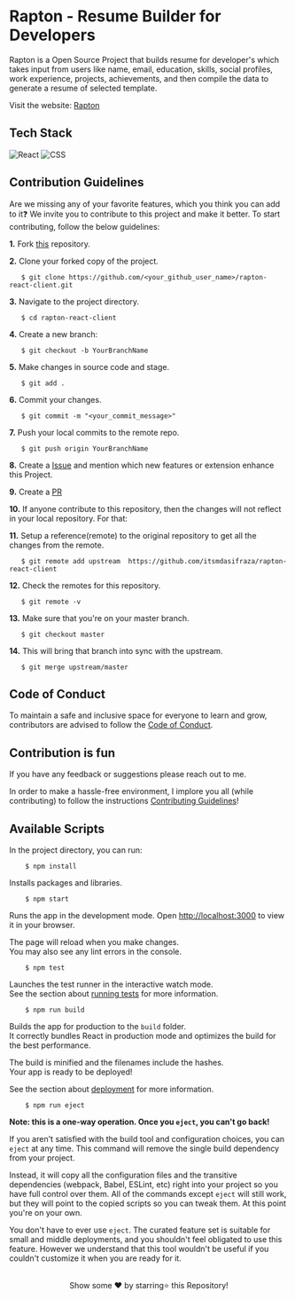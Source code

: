 # Rapton - Resume Builder for Developers

Rapton is a Open Source Project that builds resume for developer's which takes input from users like name, email, education, skills, social profiles, work experience, projects, achievements, and then compile the data to generate a resume of selected template.

Visit the website: [Rapton](https://rapton.netlify.app/)

## Tech Stack
![React](https://img.shields.io/badge/react-%2320232a.svg?style=for-the-badge&logo=react&logoColor=%2361DAFB)
![CSS](https://img.shields.io/badge/css3%20-%231572B6.svg?&style=for-the-badge&logo=css3&logoColor=white)

## Contribution Guidelines
Are we missing any of your favorite features, which you think you can add to it❓ We invite you to contribute to this project and make it better. 
To start contributing, follow the below guidelines: 

**1.**  Fork [this](https://github.com/itsmdasifraza/rapton-react-client) repository.

**2.**  Clone your forked copy of the project.

```
   $ git clone https://github.com/<your_github_user_name>/rapton-react-client.git
```

**3.** Navigate to the project directory.
```
   $ cd rapton-react-client
```

**4.** Create a new branch:
```
   $ git checkout -b YourBranchName
```

**5.** Make changes in source code and stage.
```
   $ git add .
```

**6.** Commit your changes.
```
   $ git commit -m "<your_commit_message>"
```

**7.** Push your local commits to the remote repo.
```
   $ git push origin YourBranchName
```

**8.** Create a [Issue](https://github.com/itsmdasifraza/rapton-react-client/issues) and mention which new features or extension enhance this Project.

**9.** Create a [PR](https://help.github.com/en/github/collaborating-with-issues-and-pull-requests/creating-a-pull-request)

**10.** If anyone contribute to this repository, then the changes will not reflect in your local repository. For that:

**11.** Setup a reference(remote) to the original repository to get all the changes from the remote.
```
   $ git remote add upstream  https://github.com/itsmdasifraza/rapton-react-client
```

**12.** Check the remotes for this repository.
```
   $ git remote -v
```

**13.** Make sure that you're on your master branch.
```
   $ git checkout master
```

**14.** This will bring that branch into sync with the upstream.
```
   $ git merge upstream/master
```

## Code of Conduct
	
To maintain a safe and inclusive space for everyone to learn and grow, contributors are advised to follow the [Code of Conduct](https://github.com/itsmdasifraza/rapton-react-client/blob/master/CODE_OF_CONDUCT.md).
	
## Contribution is fun

If you have any feedback or suggestions please reach out to me.  

In order to make a hassle-free environment, I implore you all (while contributing) to follow the instructions [Contributing Guidelines](https://github.com/itsmdasifraza/rapton-react-client/blob/master/CONTRIBUTING.md)!

  
## Available Scripts
In the project directory, you can run:
```
    $ npm install
```
Installs packages and libraries.

```
    $ npm start
```
Runs the app in the development mode.
Open [http://localhost:3000](http://localhost:3000) to view it in your browser.

The page will reload when you make changes.\
You may also see any lint errors in the console.

```
    $ npm test
```
Launches the test runner in the interactive watch mode.\
See the section about [running tests](https://facebook.github.io/create-react-app/docs/running-tests) for more information.

```
    $ npm run build
```
Builds the app for production to the `build` folder.\
It correctly bundles React in production mode and optimizes the build for the best performance.

The build is minified and the filenames include the hashes.\
Your app is ready to be deployed!

See the section about [deployment](https://facebook.github.io/create-react-app/docs/deployment) for more information.

```
    $ npm run eject
```
**Note: this is a one-way operation. Once you `eject`, you can't go back!**

If you aren't satisfied with the build tool and configuration choices, you can `eject` at any time. This command will remove the single build dependency from your project.

Instead, it will copy all the configuration files and the transitive dependencies (webpack, Babel, ESLint, etc) right into your project so you have full control over them. All of the commands except `eject` will still work, but they will point to the copied scripts so you can tweak them. At this point you're on your own.

You don't have to ever use `eject`. The curated feature set is suitable for small and middle deployments, and you shouldn't feel obligated to use this feature. However we understand that this tool wouldn't be useful if you couldn't customize it when you are ready for it.

<!-- ------------------------------------------------------------------------------------------------------------------------------------------------------------------ -->
<br>

<div align="center">
 Show some ❤️ by starring⭐ this Repository!
</div>
